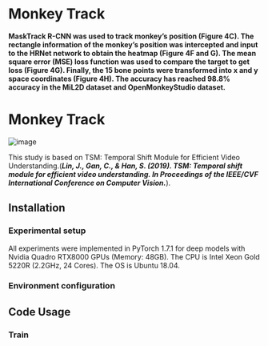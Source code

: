 # Monkey Track

**MaskTrack R-CNN was used to track monkey’s position (Figure 4C). The rectangle information of the monkey’s position was intercepted and 
input to the HRNet network to obtain the heatmap (Figure 4F and G). The mean square error (MSE) loss function was used to compare the target 
to get loss (Figure 4G). Finally, the 15 bone points were transformed into x and y space coordinates (Figure 4H). The accuracy has reached 98.8% 
accuracy in the MiL2D dataset and OpenMonkeyStudio dataset.**

# Monkey Track

![image](https://user-images.githubusercontent.com/58841760/192137415-4bb54ce9-7c90-41c4-85fe-6eb92e74c19b.png)


This study is based on TSM: Temporal Shift Module for Efficient Video Understanding.(***Lin, J., Gan, C., & Han, S. (2019). TSM: Temporal shift module for efficient video understanding. In Proceedings of the IEEE/CVF International Conference on  Computer Vision.***).

## Installation
### Experimental setup
All experiments were implemented in PyTorch 1.7.1 for deep models with Nvidia Quadro RTX8000 GPUs (Memory: 48GB). 
The CPU is Intel Xeon Gold 5220R (2.2GHz, 24 Cores). The OS is Ubuntu 18.04.


### Environment configuration


## Code Usage


### Train

